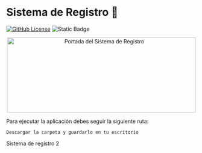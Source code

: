 # Sistema de Registro :notebook:

[![GitHub License](https://img.shields.io/github/license/EddersonPR/sistema-de-registro)](https://github.com/EddersonPR/sistema-de-registro/blob/main/LICENSE)
![Static Badge](https://img.shields.io/badge/Estado-En%20construccion-orange)

<p align="center">
  <img width="500" height="200" src="https://raw.githubusercontent.com/EddersonPR/sistema-de-registro/main/Portada_SistemaRegistro.avif" alt="Portada del Sistema de Registro">
</p>

Para ejecutar la aplicación debes seguir la siguiente ruta:

```Descargar la carpeta y guardarlo en tu escritorio```

Sistema de registro 2
